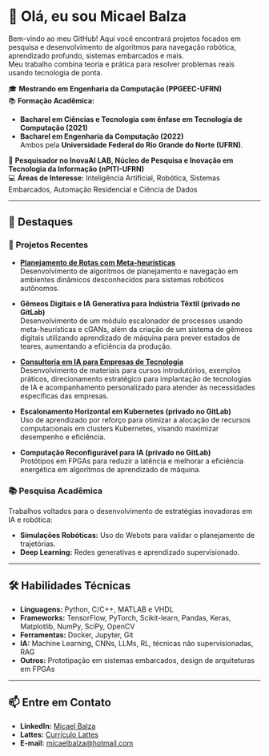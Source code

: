 # 👋 Olá, eu sou Micael Balza

Bem-vindo ao meu GitHub! Aqui você encontrará projetos focados em pesquisa e desenvolvimento de algoritmos para navegação robótica, aprendizado profundo, sistemas embarcados e mais.  
Meu trabalho combina teoria e prática para resolver problemas reais usando tecnologia de ponta.

🎓 **Mestrando em Engenharia da Computação (PPGEEC-UFRN)**  
📚 **Formação Acadêmica:**  
- **Bacharel em Ciências e Tecnologia com ênfase em Tecnologia de Computação (2021)**  
- **Bacharel em Engenharia da Computação (2022)**  
Ambos pela **Universidade Federal do Rio Grande do Norte (UFRN)**.  

📍 **Pesquisador no InovaAI LAB, Núcleo de Pesquisa e Inovação em Tecnologia da Informação (nPITI-UFRN)**  
💻 **Áreas de Interesse:** Inteligência Artificial, Robótica, Sistemas Embarcados, Automação Residencial e Ciência de Dados  

---

## 🌟 **Destaques**

### 🚀 **Projetos Recentes**
- **[Planejamento de Rotas com Meta-heurísticas](https://github.com/micaelbalza/IC-IA-webots_loop)**  
  Desenvolvimento de algoritmos de planejamento e navegação em ambientes dinâmicos desconhecidos para sistemas robóticos autônomos.

- **Gêmeos Digitais e IA Generativa para Indústria Têxtil (privado no GitLab)**  
  Desenvolvimento de um módulo escalonador de processos usando meta-heurísticas e cGANs, além da criação de um sistema de gêmeos digitais utilizando aprendizado de máquina para prever estados de teares, aumentando a eficiência da produção.

- **[Consultoria em IA para Empresas de Tecnologia](https://github.com/micaelbalza/AI_Consulting)**  
  Desenvolvimento de materiais para cursos introdutórios, exemplos práticos, direcionamento estratégico para implantação de tecnologias de IA e acompanhamento personalizado para atender às necessidades específicas das empresas.

- **Escalonamento Horizontal em Kubernetes (privado no GitLab)**  
  Uso de aprendizado por reforço para otimizar a alocação de recursos computacionais em clusters Kubernetes, visando maximizar desempenho e eficiência.

- **Computação Reconfigurável para IA (privado no GitLab)**  
  Protótipos em FPGAs para reduzir a latência e melhorar a eficiência energética em algoritmos de aprendizado de máquina.

### 📚 **Pesquisa Acadêmica**
Trabalhos voltados para o desenvolvimento de estratégias inovadoras em IA e robótica:
- **Simulações Robóticas:** Uso do Webots para validar o planejamento de trajetórias.  
- **Deep Learning:** Redes generativas e aprendizado supervisionado.

---

## 🛠 **Habilidades Técnicas**
- **Linguagens:** Python, C/C++, MATLAB e VHDL  
- **Frameworks:** TensorFlow, PyTorch, Scikit-learn, Pandas, Keras, Matplotlib, NumPy, SciPy, OpenCV  
- **Ferramentas:** Docker, Jupyter, Git  
- **IA:** Machine Learning, CNNs, LLMs, RL, técnicas não supervisionadas, RAG  
- **Outros:** Prototipação em sistemas embarcados, design de arquiteturas em FPGAs  

---

## 📫 **Entre em Contato**
- **LinkedIn:** [Micael Balza](https://www.linkedin.com/in/micael-balza)  
- **Lattes:** [Currículo Lattes](https://lattes.cnpq.br/0303807807288761)  
- **E-mail:** [micaelbalza@hotmail.com](mailto:micaelbalza@hotmail.com)
